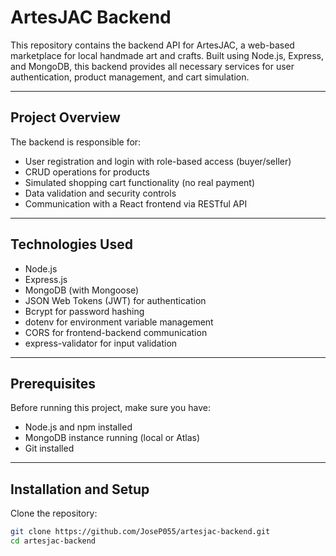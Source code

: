 # ArtesJAC Backend

This repository contains the backend API for ArtesJAC, a web-based marketplace for local handmade art and crafts. Built using Node.js, Express, and MongoDB, this backend provides all necessary services for user authentication, product management, and cart simulation.

---

## Project Overview

The backend is responsible for:

- User registration and login with role-based access (buyer/seller)
- CRUD operations for products
- Simulated shopping cart functionality (no real payment)
- Data validation and security controls
- Communication with a React frontend via RESTful API

---

## Technologies Used

- Node.js
- Express.js
- MongoDB (with Mongoose)
- JSON Web Tokens (JWT) for authentication
- Bcrypt for password hashing
- dotenv for environment variable management
- CORS for frontend-backend communication
- express-validator for input validation

---

## Prerequisites

Before running this project, make sure you have:

- Node.js and npm installed
- MongoDB instance running (local or Atlas)
- Git installed

---

## Installation and Setup

Clone the repository:

```bash
git clone https://github.com/JoseP055/artesjac-backend.git
cd artesjac-backend

